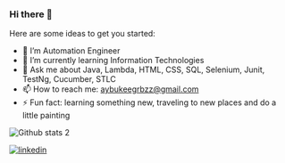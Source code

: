 ### Hi there 👋


Here are some ideas to get you started:

- 🔭 I’m Automation Engineer
- 🌱 I’m currently learning Information Technologies
- 💬 Ask me about Java, Lambda, HTML, CSS, SQL, Selenium, Junit, TestNg, Cucumber, STLC
- 📫 How to reach me: aybukeegrbzz@gmail.com
- ⚡ Fun fact: learning something new, traveling to new places and do a little painting 

![Github stats 2](https://github-readme-stats.vercel.app/api?username=AybukeGurbuz1&show_icons=true&theme=radical)

[![linkedin](https://img.shields.io/badge/Linkedin-000000?style=for-the-badge&logo=Linkedin&logoColor=white)](https://www.linkedin.com/in/ayb%C3%BCke-g%C3%BCrb%C3%BCz/)


